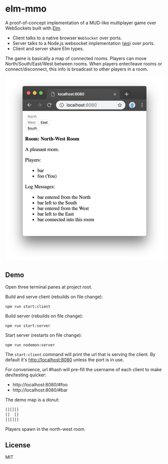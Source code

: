 # elm-mmo

A proof-of-concept implementation of a MUD-like multiplayer
game over WebSockets built with [Elm][elm].

-   Client talks to a native browser `WebSocket` over ports.
-   Server talks to a Node.js websocket implementation ([ws][ws]) over ports.
-   Client and server share Elm types.

The game is basically a map of connected rooms. Players can move
North/South/East/West between rooms. When players enter/leave rooms or
connect/disconnect, this info is broadcast to other players in a room.

![screenshot](/screenshot.png)

[elm]: https://elm-lang.org/
[ws]: https://www.npmjs.com/package/ws

## Demo

Open three terminal panes at project root.

Build and serve client (rebuilds on file change):

    npm run start:client

Build server (rebuilds on file change):

    npm run start:server

Start server (restarts on file change):

    npm run nodemon:server

The `start:client` command will print the url that is serving the client.
By default it's <http://localhost:8080> unless the port is in use.

For convenience, url #hash will pre-fill the username of each client
to make dev/testing quicker:

-   http://localhost:8080/#foo
-   http://localhost:8080/#bar

The demo map is a donut:

    [][][]
    []  []
    [][][]

Players spawn in the north-west room.

## License

MIT
